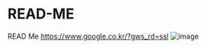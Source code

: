 # READ-ME
READ Me
https://www.google.co.kr/?gws_rd=ssl
![image](https://user-images.githubusercontent.com/105259262/167595546-daa89199-97c8-4f9a-a675-4a37912c0e8b.png)
